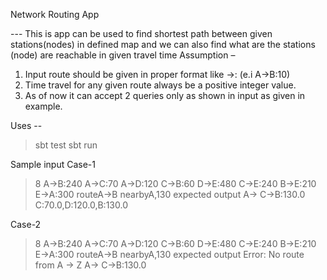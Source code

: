 Network Routing App

--- This is app can be used to find shortest path between given stations(nodes) in defined map and we can also find what are the stations (node) are reachable in given travel time
Assumption – 
1.	Input route should be given in proper format like <source>-><destination>:<travel time> (e.i A->B:10)
2.	Time travel for any given route always be a positive integer value.
3.	As of now it can accept 2 queries only as shown in input as given in example.

Uses --
>sbt test
>sbt run

Sample input
Case-1
> 8
A->B:240
A->C:70
A->D:120
C->B:60
D->E:480
C->E:240
B->E:210
E->A:300
routeA->B
nearbyA,130
expected output
	A-> C->B:130.0
C:70.0,D:120.0,B:130.0

Case-2
> 8
A->B:240
A->C:70
A->D:120
C->B:60
D->E:480
C->E:240
B->E:210
E->A:300
routeA->B
nearbyA,130
expected output
	Error: No route from A -> Z A-> C->B:130.0

	
